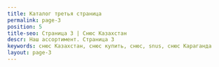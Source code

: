 ```yaml
---
title: Каталог третья страница
permalink: page-3
position: 5
title-seo: Страница 3 | Снюс Казахстан
descr: Наш ассортимент. Страница 3
keywords: снюс Казахстан, снюс купить, снюс, snus, снюс Караганда
layout: page-3
---
```


